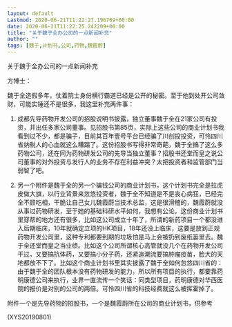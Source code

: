 ```yaml
---
layout: default
Lastmod: 2020-06-21T11:22:27.196769+00:00
date: 2020-06-21T11:22:25.242209+00:00
title: "关于魏于全办公司的一点新闻补充"
author: ""
tags: [魏于,计划书,公司,药物,魏霞蔚]
---
```


关于魏于全办公司的一点新闻补充

方博士：

魏于全造假多年，仗着院士身份横行霸道已经是公开的秘密。至于他到处开公司敛财，可能实锤还不是很多，我这里补充两件事：

1. 成都先导药物开发公司的招股说明书披露，独立董事魏于全在21家公司有投资，并出任多家公司董事。见招股书第85页，实际上这些公司的商业计划书我看到过不少，都是骗子，目前其百年壹号平台已经骗了川创投投资，可怜四川省纳税人的心血就这么糟蹋了。这份招股书写得非常奇葩，魏于全搞了这么多药物公司，还在同为药物研发公司的先导当独立董事？招股书还堂而皇之说公司董事的对外投资与发行人的业务不存在利益冲突？太把投资者和监管部门当弱智了吧。

2. 另一个附件是魏于全的另一个骗钱公司的商业计划书，这个计划书完全是拉虎皮做大旗，以行业背景来忽悠投资者，魏于全不知道是不是丧心病狂，已经完全不顾吃相，干脆让自己女儿魏霞蔚当技术总监，这是很滑稽的，魏霞蔚就没从事过药物研发，至于她的基础科研水平如何，我想有公论。这份商业计划书里穿帮的地方还有很多，比如这公司成立十年了，所谓的新药项目一个都没进入后期临床，10年就确定立项的HK项目，18年还没上临床，这要是放到正规药物开发公司里，这种专利都要到期的垃圾怕是马上会被扔到废纸篓里去。魏于全还堂而皇之当业绩。比如这个公司所谓核心高管就没几个在药物开发公司干过，又要搞抗体药，又要搞小分子药，还紧追潮流要搞肿瘤疫苗，脸大的天地都放不下了。比如这个商业计划书里其实披露了魏于全如何忽悠四川省的：由于魏于全的团队根本没有药物研发的能力，所以所有项目的执行，都要靠药明康德公司来执行，业界一直流传一个笑话：同类型项目，药明康德对华西医院的报价是对别的公司的两倍。可怜四川省的科技经费就这么被挥霍掉了。

附件一个是先导药物的招股书，一个是魏霞蔚所在公司的商业计划书，供参考

(XYS20190801)

